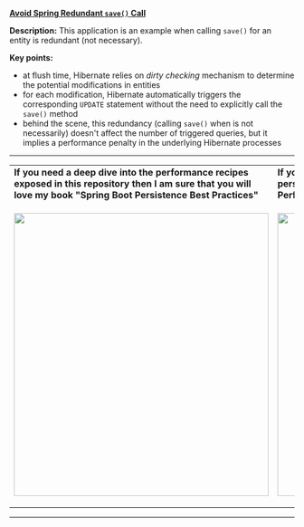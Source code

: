 **[Avoid Spring Redundant `save()` Call](https://github.com/AnghelLeonard/Hibernate-SpringBoot/tree/master/HibernateSpringBootRedundantSave)**
 
**Description:** This application is an example when calling `save()` for an entity is redundant (not necessary).

**Key points:**
- at flush time, Hibernate relies on *dirty checking* mechanism to determine the potential modifications in entities 
- for each modification, Hibernate automatically triggers the corresponding `UPDATE` statement without the need to explicitly call the `save()` method
- behind the scene, this redundancy (calling `save()` when is not necessarily) doesn't affect the number of triggered queries, but it implies a performance penalty in the underlying Hibernate processes
     
-----------------------------------------------------------------------------------------------------------------------    
<table>
     <tr><td><b>If you need a deep dive into the performance recipes exposed in this repository then I am sure that you will love my book "Spring Boot Persistence Best Practices"</b></td><td><b>If you need a hand of tips and illustrations of 100+ Java persistence performance issues then "Java Persistence Performance Illustrated Guide" is for you.</b></td></tr>
     <tr><td>
<a href="https://www.apress.com/us/book/9781484256251"><p align="left"><img src="https://github.com/AnghelLeonard/Hibernate-SpringBoot/blob/master/Spring%20Boot%20Persistence%20Best%20Practices.jpg" height="500" width="450"/></p></a>
</td><td>
<a href="https://leanpub.com/java-persistence-performance-illustrated-guide"><p align="right"><img src="https://github.com/AnghelLeonard/Hibernate-SpringBoot/blob/master/Java%20Persistence%20Performance%20Illustrated%20Guide.jpg" height="500" width="450"/></p></a>
</td></tr></table>

-----------------------------------------------------------------------------------------------------------------------    

